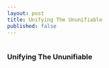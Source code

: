 ```yaml
---
layout: post
title: Unifying The Ununifiable
published: false
---
```

# 
### Unifying The Ununifiable
